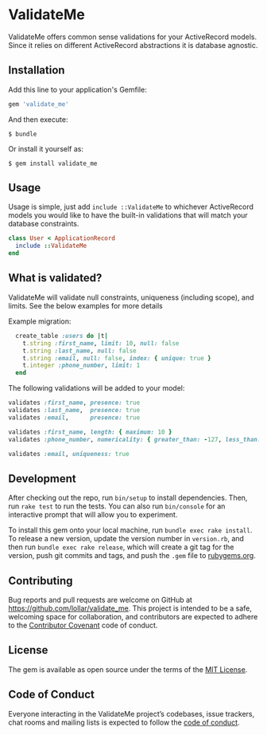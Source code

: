 # ValidateMe

ValidateMe offers common sense validations for your ActiveRecord models. Since it relies on different ActiveRecord abstractions it is database agnostic.

## Installation

Add this line to your application's Gemfile:

```ruby
gem 'validate_me'
```

And then execute:

    $ bundle

Or install it yourself as:

    $ gem install validate_me

## Usage

Usage is simple, just add `include ::ValidateMe` to whichever ActiveRecord models you would like to have the built-in validations that will match your database constraints.

```ruby
class User < ApplicationRecord
  include ::ValidateMe
end
```

## What is validated?

ValidateMe will validate null constraints, uniqueness (including scope), and limits. See the below examples for more details

Example migration:

```ruby
  create_table :users do |t|
    t.string :first_name, limit: 10, null: false
    t.string :last_name, null: false
    t.string :email, null: false, index: { unique: true }
    t.integer :phone_number, limit: 1
  end
```

The following validations will be added to your model:

```ruby
validates :first_name, presence: true
validates :last_name,  presence: true
validates :email,      presence: true

validates :first_name, length: { maximum: 10 }
validates :phone_number, numericality: { greater_than: -127, less_than: 127 }, allow_nil: true

validates :email, uniqueness: true
```

## Development

After checking out the repo, run `bin/setup` to install dependencies. Then, run `rake test` to run the tests. You can also run `bin/console` for an interactive prompt that will allow you to experiment.

To install this gem onto your local machine, run `bundle exec rake install`. To release a new version, update the version number in `version.rb`, and then run `bundle exec rake release`, which will create a git tag for the version, push git commits and tags, and push the `.gem` file to [rubygems.org](https://rubygems.org).

## Contributing

Bug reports and pull requests are welcome on GitHub at https://github.com/lollar/validate_me. This project is intended to be a safe, welcoming space for collaboration, and contributors are expected to adhere to the [Contributor Covenant](http://contributor-covenant.org) code of conduct.

## License

The gem is available as open source under the terms of the [MIT License](https://opensource.org/licenses/MIT).

## Code of Conduct

Everyone interacting in the ValidateMe project’s codebases, issue trackers, chat rooms and mailing lists is expected to follow the [code of conduct](https://github.com/lollar/validate_me/blob/master/CODE_OF_CONDUCT.md).
